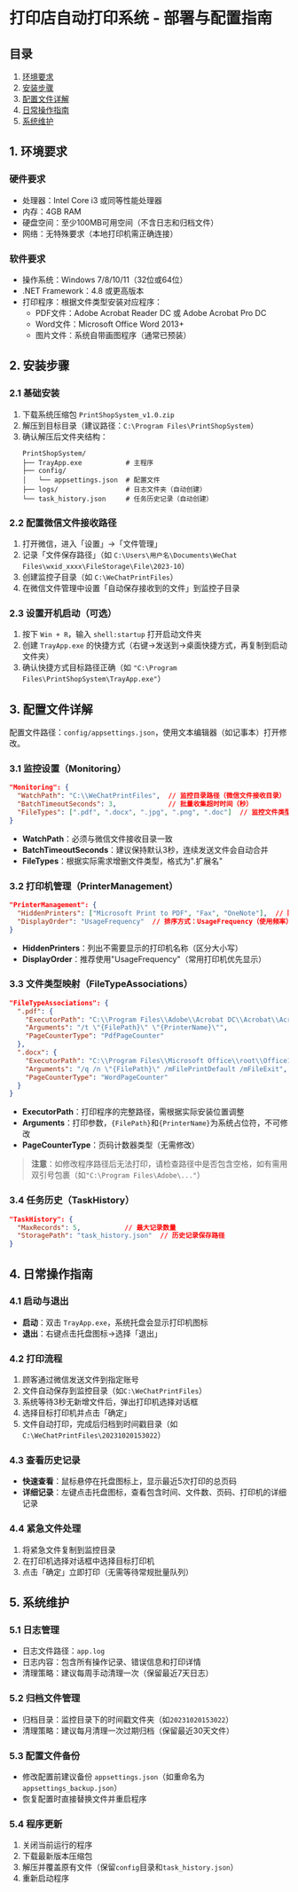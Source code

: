 # 打印店自动打印系统 - 部署与配置指南

## 目录
1. [环境要求](#1-环境要求)
2. [安装步骤](#2-安装步骤)
3. [配置文件详解](#3-配置文件详解)
4. [日常操作指南](#4-日常操作指南)
5. [系统维护](#5-系统维护)

## 1. 环境要求

### 硬件要求
- 处理器：Intel Core i3 或同等性能处理器
- 内存：4GB RAM
- 硬盘空间：至少100MB可用空间（不含日志和归档文件）
- 网络：无特殊要求（本地打印机需正确连接）

### 软件要求
- 操作系统：Windows 7/8/10/11（32位或64位）
- .NET Framework：4.8 或更高版本
- 打印程序：根据文件类型安装对应程序：
  - PDF文件：Adobe Acrobat Reader DC 或 Adobe Acrobat Pro DC
  - Word文件：Microsoft Office Word 2013+
  - 图片文件：系统自带画图程序（通常已预装）

## 2. 安装步骤

### 2.1 基础安装
1. 下载系统压缩包 `PrintShopSystem_v1.0.zip`
2. 解压到目标目录（建议路径：`C:\Program Files\PrintShopSystem`）
3. 确认解压后文件夹结构：
   ```
   PrintShopSystem/
   ├── TrayApp.exe           # 主程序
   ├── config/
   │   └── appsettings.json  # 配置文件
   ├── logs/                 # 日志文件夹（自动创建）
   └── task_history.json     # 任务历史记录（自动创建）
   ```

### 2.2 配置微信文件接收路径
1. 打开微信，进入「设置」→「文件管理」
2. 记录「文件保存路径」（如 `C:\Users\用户名\Documents\WeChat Files\wxid_xxxx\FileStorage\File\2023-10`）
3. 创建监控子目录（如 `C:\WeChatPrintFiles`）
4. 在微信文件管理中设置「自动保存接收到的文件」到监控子目录

### 2.3 设置开机启动（可选）
1. 按下 `Win + R`，输入 `shell:startup` 打开启动文件夹
2. 创建 `TrayApp.exe` 的快捷方式（右键→发送到→桌面快捷方式，再复制到启动文件夹）
3. 确认快捷方式目标路径正确（如 `"C:\Program Files\PrintShopSystem\TrayApp.exe"`）

## 3. 配置文件详解

配置文件路径：`config/appsettings.json`，使用文本编辑器（如记事本）打开修改。

### 3.1 监控设置（Monitoring）
```json
"Monitoring": {
  "WatchPath": "C:\\WeChatPrintFiles",  // 监控目录路径（微信文件接收目录）
  "BatchTimeoutSeconds": 3,             // 批量收集超时时间（秒）
  "FileTypes": [".pdf", ".docx", ".jpg", ".png", ".doc"]  // 监控文件类型
}
```
- **WatchPath**：必须与微信文件接收目录一致
- **BatchTimeoutSeconds**：建议保持默认3秒，连续发送文件会自动合并
- **FileTypes**：根据实际需求增删文件类型，格式为".扩展名"

### 3.2 打印机管理（PrinterManagement）
```json
"PrinterManagement": {
  "HiddenPrinters": ["Microsoft Print to PDF", "Fax", "OneNote"],  // 隐藏的打印机
  "DisplayOrder": "UsageFrequency"  // 排序方式：UsageFrequency（使用频率）/ Name（名称）
}
```
- **HiddenPrinters**：列出不需要显示的打印机名称（区分大小写）
- **DisplayOrder**：推荐使用"UsageFrequency"（常用打印机优先显示）

### 3.3 文件类型映射（FileTypeAssociations）
```json
"FileTypeAssociations": {
  ".pdf": {
    "ExecutorPath": "C:\\Program Files\\Adobe\\Acrobat DC\\Acrobat\\Acrobat.exe",
    "Arguments": "/t \"{FilePath}\" \"{PrinterName}\"",
    "PageCounterType": "PdfPageCounter"
  },
  ".docx": {
    "ExecutorPath": "C:\\Program Files\\Microsoft Office\\root\\Office16\\WINWORD.EXE",
    "Arguments": "/q /n \"{FilePath}\" /mFilePrintDefault /mFileExit",
    "PageCounterType": "WordPageCounter"
  }
}
```
- **ExecutorPath**：打印程序的完整路径，需根据实际安装位置调整
- **Arguments**：打印参数，`{FilePath}`和`{PrinterName}`为系统占位符，不可修改
- **PageCounterType**：页码计数器类型（无需修改）

> **注意**：如修改程序路径后无法打印，请检查路径中是否包含空格，如有需用双引号包裹（如`"C:\Program Files\Adobe\..."`）

### 3.4 任务历史（TaskHistory）
```json
"TaskHistory": {
  "MaxRecords": 5,           // 最大记录数量
  "StoragePath": "task_history.json"  // 历史记录保存路径
}
```

## 4. 日常操作指南

### 4.1 启动与退出
- **启动**：双击 `TrayApp.exe`，系统托盘会显示打印机图标
- **退出**：右键点击托盘图标→选择「退出」

### 4.2 打印流程
1. 顾客通过微信发送文件到指定账号
2. 文件自动保存到监控目录（如`C:\WeChatPrintFiles`）
3. 系统等待3秒无新增文件后，弹出打印机选择对话框
4. 选择目标打印机并点击「确定」
5. 文件自动打印，完成后归档到时间戳目录（如`C:\WeChatPrintFiles\20231020153022`）

### 4.3 查看历史记录
- **快速查看**：鼠标悬停在托盘图标上，显示最近5次打印的总页码
- **详细记录**：左键点击托盘图标，查看包含时间、文件数、页码、打印机的详细记录

### 4.4 紧急文件处理
1. 将紧急文件复制到监控目录
2. 在打印机选择对话框中选择目标打印机
3. 点击「确定」立即打印（无需等待常规批量队列）

## 5. 系统维护

### 5.1 日志管理
- 日志文件路径：`app.log`
- 日志内容：包含所有操作记录、错误信息和打印详情
- 清理策略：建议每周手动清理一次（保留最近7天日志）

### 5.2 归档文件管理
- 归档目录：监控目录下的时间戳文件夹（如`20231020153022`）
- 清理策略：建议每月清理一次过期归档（保留最近30天文件）

### 5.3 配置文件备份
- 修改配置前建议备份 `appsettings.json`（如重命名为`appsettings_backup.json`）
- 恢复配置时直接替换文件并重启程序

### 5.4 程序更新
1. 关闭当前运行的程序
2. 下载最新版本压缩包
3. 解压并覆盖原有文件（保留`config`目录和`task_history.json`）
4. 重新启动程序